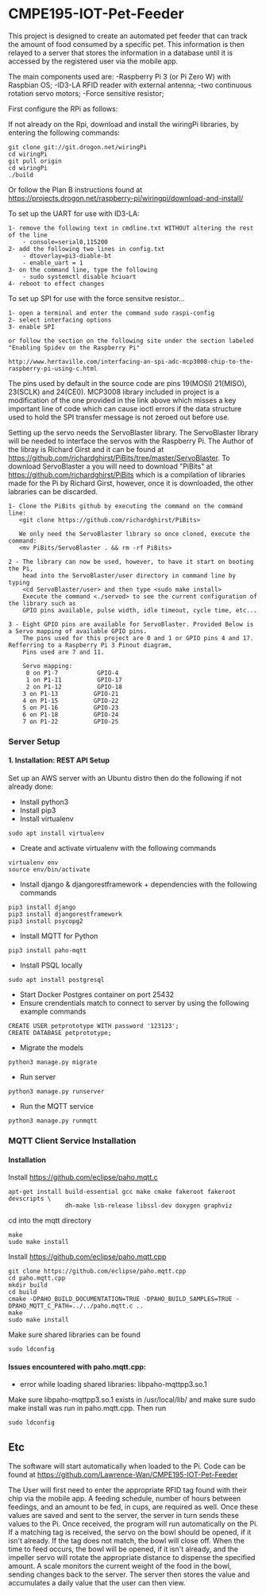 # CMPE195-IOT-Pet-Feeder

This project is designed to create an automated pet feeder that can track the amount of food consumed by a specific pet. This information is then relayed to a server that stores the information in a database until it is accessed by the registered user via the mobile app. 

The main components used are:
	-Raspberry Pi 3 (or Pi Zero W) with Raspbian OS; 
	-ID3-LA RFID reader with external antenna; 
	-two continuous rotation servo motors; 
	-Force sensitive resistor; 

First configure the RPi as follows:

If not already on the Rpi, download and install the wiringPi libraries, by entering the following commands:

	git clone git://git.drogon.net/wiringPi
	cd wiringPi
	git pull origin
	cd wiringPi
	./build
Or follow the Plan B instructions found at https://projects.drogon.net/raspberry-pi/wiringpi/download-and-install/

To set up the UART for use with ID3-LA:

	1- remove the following text in cmdline.txt WITHOUT altering the rest of the line
	    - console=serial0,115200
	2- add the following two lines in config.txt
	    - dtoverlay=pi3-diable-bt
    	- enable_uart = 1
	3- on the command line, type the following
	    - sudo systemctl disable hciuart
	4- reboot to effect changes

To set up SPI for use with the force sensitve resistor...
	
	1- open a terminal and enter the command sudo raspi-config
	2- select interfacing options
	3- enable SPI
	
	or follow the section on the following site under the section labeled "Enabling Spidev on the Raspberry Pi"
	
	http://www.hertaville.com/interfacing-an-spi-adc-mcp3008-chip-to-the-raspberry-pi-using-c.html
	
The pins used by default in the source code are pins 19(MOSI) 21(MISO), 23(SCLK) and 24(CE0). MCP3008 library included in project is a modification of the one provided in the link above which misses a key important line of code which can cause ioctl errors if the data structure used to hold the SPI transfer message is not zeroed out before use.



Setting up the servo needs the ServoBlaster library. The ServoBlaster library will be needed to interface the servos with the Raspberry Pi. The Author of the libray is Richard Girst and it can be found at https://github.com/richardghirst/PiBits/tree/master/ServoBlaster. To download ServoBlaster a you will need to download "PiBits" at https://github.com/richardghirst/PiBits which is a compilation of libraries made for the Pi by Richard Girst, however, once it is downloaded, the other labraries can be discarded.

	1- Clone the PiBits github by executing the command on the command line: 
	   <git clone https://github.com/richardghirst/PiBits>
	   
	   We only need the ServoBlaster library so once cloned, execute the command:
	   <mv PiBits/ServoBlaster . && rm -rf PiBits>
	 
	2 - The library can now be used, however, to have it start on booting the Pi,
	    head into the ServoBlaster/user directory in command line by typing
	    <cd ServoBlaster/user> and then type <sudo make install> 
	    Execute the command <./servod> to see the current configuration of the library such as
	    GPIO pins available, pulse width, idle timeout, cycle time, etc... 

	3 - Eight GPIO pins are available for ServoBlaster. Provided Below is a Servo mapping of available GPIO pins.
	    The pins used for this project are 0 and 1 or GPIO pins 4 and 17. Refferring to a Raspberry Pi 3 Pinout diagram,
	    Pins used are 7 and 11.
	
		Servo mapping:
    	 0 on P1-7           GPIO-4
    	 1 on P1-11          GPIO-17
    	 2 on P1-12          GPIO-18
     	3 on P1-13          GPIO-21
     	4 on P1-15          GPIO-22
     	5 on P1-16          GPIO-23
     	6 on P1-18          GPIO-24
     	7 on P1-22          GPIO-25
	   

### Server Setup

#### 1. Installation: REST API Setup

Set up an AWS server with an Ubuntu distro then do the following if not already done:

-  Install python3
-  Install pip3
-  Install virtualenv
```
sudo apt install virtualenv
```
-  Create and activate virtualenv with the following commands
```
virtualenv env
source env/bin/activate
```
-  Install django & djangorestframework + dependencies with the following commands
```
pip3 install django
pip3 install djangorestframework
pip3 install psycopg2
```
-  Install MQTT for Python
```
pip3 install paho-mqtt
```
-  Install PSQL locally
```
sudo apt install postgresql
```
-  Start Docker Postgres container on port 25432
-  Ensure crendentials match to connect to server by using the following example commands
```
CREATE USER petprototype WITH password '123123';
CREATE DATABASE petprototype;
```

-  Migrate the models
```
python3 manage.py migrate
```
-  Run server
```
python3 manage.py runserver
```
- Run the MQTT service
```
python3 manage.py runmqtt
```

### MQTT Client Service Installation
#### Installation
Install https://github.com/eclipse/paho.mqtt.c

```
apt-get install build-essential gcc make cmake fakeroot fakeroot devscripts \
                dh-make lsb-release libssl-dev doxygen graphviz
```

cd into the mqtt directory

```
make
sudo make install
```

Install https://github.com/eclipse/paho.mqtt.cpp
```
git clone https://github.com/eclipse/paho.mqtt.cpp
cd paho.mqtt.cpp
mkdir build
cd build
cmake -DPAHO_BUILD_DOCUMENTATION=TRUE -DPAHO_BUILD_SAMPLES=TRUE -DPAHO_MQTT_C_PATH=../../paho.mqtt.c ..
make
sudo make install
```

Make sure shared libraries can be found
```
sudo ldconfig
```




#### Issues encountered with paho.mqtt.cpp:

-  error while loading shared libraries: libpaho-mqttpp3.so.1

Make sure libpaho-mqttpp3.so.1 exists in /usr/local/lib/ and make sure sudo make install was run in paho.mqtt.cpp. Then run
```
sudo ldconfig
```

## Etc

The software will start automatically when loaded to the Pi. Code can be found at https://github.com/Lawrence-Wan/CMPE195-IOT-Pet-Feeder

The User will first need to enter the appropriate RFID tag found with their chip via the mobile app. A feeding schedule, number of hours between feedings, and an amount to be fed, in cups, are required as well. Once these values are saved and sent to the server, the server in turn sends these values to the Pi. Once received, the program will run automatically on the Pi. If a matching tag is received, the servo on the bowl should be opened, if it isn't already. If the tag does not match, the bowl will close off. When the time to feed occurs, the bowl will be opened, if it isn't already, and the impeller servo will rotate the appropriate distance to dispense the specified amount. A scale monitors the current weight of the food in the bowl, sending changes back to the server. The server then stores the value and accumulates a daily value that the user can then view. 
